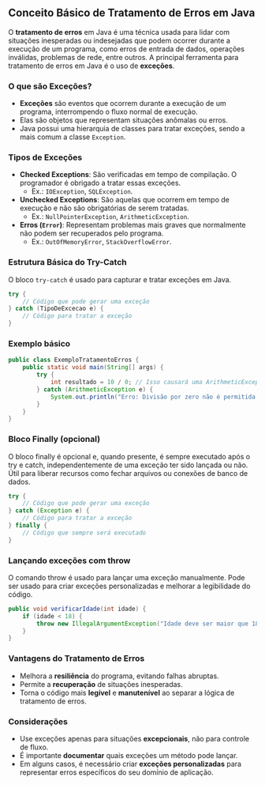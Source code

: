 ## Conceito Básico de Tratamento de Erros em Java

O **tratamento de erros** em Java é uma técnica usada para lidar com situações inesperadas ou indesejadas que podem ocorrer durante a execução de um programa, como erros de entrada de dados, operações inválidas, problemas de rede, entre outros. A principal ferramenta para tratamento de erros em Java é o uso de **exceções**.

### O que são Exceções?
- **Exceções** são eventos que ocorrem durante a execução de um programa, interrompendo o fluxo normal de execução.
- Elas são objetos que representam situações anômalas ou erros.
- Java possui uma hierarquia de classes para tratar exceções, sendo a mais comum a classe `Exception`.

### Tipos de Exceções
- **Checked Exceptions**: São verificadas em tempo de compilação. O programador é obrigado a tratar essas exceções.
  - Ex.: `IOException`, `SQLException`.
- **Unchecked Exceptions**: São aquelas que ocorrem em tempo de execução e não são obrigatórias de serem tratadas.
  - Ex.: `NullPointerException`, `ArithmeticException`.
- **Erros (`Error`)**: Representam problemas mais graves que normalmente não podem ser recuperados pelo programa.
  - Ex.: `OutOfMemoryError`, `StackOverflowError`.

### Estrutura Básica do Try-Catch
O bloco `try-catch` é usado para capturar e tratar exceções em Java.

```java
try {
    // Código que pode gerar uma exceção
} catch (TipoDeExcecao e) {
    // Código para tratar a exceção
}
```

### Exemplo básico

```java
public class ExemploTratamentoErros {
    public static void main(String[] args) {
        try {
            int resultado = 10 / 0; // Isso causará uma ArithmeticException
        } catch (ArithmeticException e) {
            System.out.println("Erro: Divisão por zero não é permitida."); //Captura a exceção e exibe uma mensagem de texto amigável
        }
    }
}
```

### Bloco Finally (opcional)

O bloco finally é opcional e, quando presente, é sempre executado após o try e catch, independentemente de uma exceção ter sido lançada ou não.
Útil para liberar recursos como fechar arquivos ou conexões de banco de dados.

```java
try {
    // Código que pode gerar uma exceção
} catch (Exception e) {
    // Código para tratar a exceção
} finally {
    // Código que sempre será executado
}
```

### Lançando exceções com throw

O comando throw é usado para lançar uma exceção manualmente.
Pode ser usado para criar exceções personalizadas e melhorar a legibilidade do código.

```java
public void verificarIdade(int idade) {
    if (idade < 18) {
        throw new IllegalArgumentException("Idade deve ser maior que 18.");
    }
}
```

### Vantagens do Tratamento de Erros
- Melhora a **resiliência** do programa, evitando falhas abruptas.
- Permite a **recuperação** de situações inesperadas.
- Torna o código mais **legível** e **manutenível** ao separar a lógica de tratamento de erros.

### Considerações
- Use exceções apenas para situações **excepcionais**, não para controle de fluxo.
- É importante **documentar** quais exceções um método pode lançar.
- Em alguns casos, é necessário criar **exceções personalizadas** para representar erros específicos do seu domínio de aplicação.